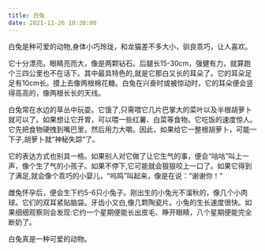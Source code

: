 ```yaml
---
title: 白兔
date: 2021-11-26 10:30:00
---
```

<!-- wp:paragraph -->
<p>白兔是种可爱的动物,身体小巧玲珑，和龙猫差不多大小，驯良乖巧，让人喜欢。</p>
<!-- /wp:paragraph -->

<!-- wp:paragraph -->
<p>它十分漂亮。眼睛亮而大，像是两颗钻石。后腿长15-30cm，强健有力，就算跑个三四公里也不在话下。其中最具特色的,就是它那白又长的耳朵了。它的耳朵足足有10cm长。摸上去像两根棉花糖。白兔在兴奋时或被惊动时，它的耳朵便会竖得高高的，像两根长长的天线。</p>
<!-- /wp:paragraph -->

<!-- wp:paragraph -->
<p>白兔常在水边的草丛中玩耍。它饿了,只需喂它几片巴掌大的菜叶以及半根胡萝卜就可以了。如果想让它开胃，可以喂一些红薯、白菜等食物。它吃饭的速度惊人。它先把食物硬拽到嘴巴里，然后用力大嚼。因此，如果给它一整根胡萝卜，可能一下子,胡萝卜就“神秘失踪”了。</p>
<!-- /wp:paragraph -->

<!-- wp:paragraph -->
<p>它的表达方式也别具一格。如果别人对它做了让它生气的事，便会“咕咕”叫上一声，像个生了气的小孩子。如果不停下,它可能就会狠狠咬上一口了。如果它得到了满足,就会像个乖巧的小婴儿，“呜鸣”叫起来，像是在说：“谢谢你！”</p>
<!-- /wp:paragraph -->

<!-- wp:paragraph -->
<p>雌兔怀孕后，便会生下约5-6只小兔子。刚出生的小兔光不溜秋的，像几个小肉球。它们的双耳紧贴脑袋。牙齿小又白,像几颗陶瓷片。小兔的生长速度很快。如果细细观察则会发现:它约一个星期便能长出皮毛、睁开眼睛，八个星期便能完全断奶了。</p>
<!-- /wp:paragraph -->

<!-- wp:paragraph -->
<p>白兔真是一种可爱的动物。</p>
<!-- /wp:paragraph -->
